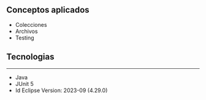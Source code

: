 ## Conceptos aplicados
*  Colecciones
*  Archivos
*  Testing

## Tecnologias
***
*  Java
*  JUnit 5
*  Id Eclipse Version: 2023-09 (4.29.0)
